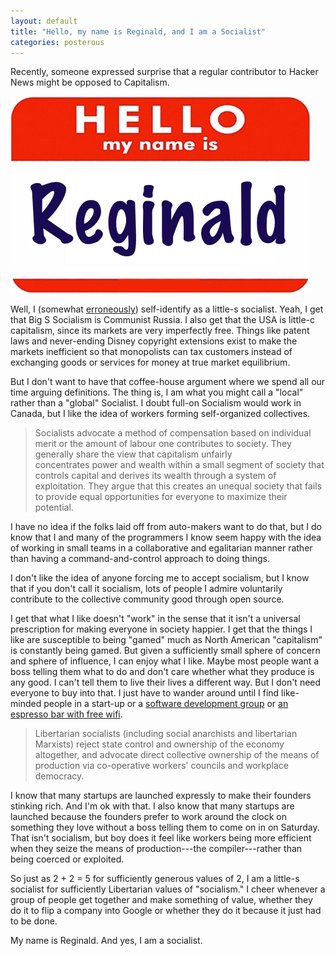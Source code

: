 ```yaml
---
layout: default
title: "Hello, my name is Reginald, and I am a Socialist"
categories: posterous
---
```


Recently, someone expressed surprise that a regular contributor to Hacker News might be opposed to Capitalism.

![hello](/assets/images/hello.jpg)


Well, I (somewhat [erroneously](http://en.wikipedia.org/wiki/Socialism)) self-identify as a little-s socialist. Yeah, I get that Big S Socialism is Communist Russia. I also get that the USA is little-c capitalism, since its markets are very imperfectly free. Things like patent laws and never-ending Disney copyright extensions exist to make the markets inefficient so that monopolists can tax customers instead of exchanging goods or services for money at true market equilibrium.

But I don't want to have that coffee-house argument where we spend all our time arguing definitions. The thing is, I am what you might call a "local" rather than a "global" Socialist. I doubt full-on Socialism would work in Canada, but I like the idea of workers forming self-organized collectives.

> Socialists advocate a method of compensation based on individual merit or the amount of labour one contributes to society. They generally share the view that capitalism unfairly concentrates power and wealth within a small segment of society that controls capital and derives its wealth through a system of exploitation. They argue that this creates an unequal society that fails to provide equal opportunities for everyone to maximize their potential.

I have no idea if the folks laid off from auto-makers want to do that, but I do know that I and many of the programmers I know seem happy with the idea of working in small teams in a collaborative and egalitarian manner rather than having a command-and-control approach to doing things.

I don't like the idea of anyone forcing me to accept socialism, but I know that if you don't call it socialism, lots of people I admire voluntarily contribute to the collective community good through open source.

I get that what I like doesn't "work" in the sense that it isn't a universal prescription for making everyone in society happier. I get that the things I like are susceptible to being "gamed" much as North American "capitalism" is constantly being gamed. But given a sufficiently small sphere of concern and sphere of influence, I can enjoy what I like. Maybe most people want a boss telling them what to do and don't care whether what they produce is any good. I can't tell them to live their lives a different way. But I don't need everyone to buy into that. I just have to wander around until I find like-minded people in a start-up or a [software development group](http://unspace.ca) or [an espresso bar with free wifi](http://darkhorseespresso.com/).

> Libertarian socialists (including social anarchists and libertarian Marxists) reject state control and ownership of the economy altogether, and advocate direct collective ownership of the means of production via co-operative workers' councils and workplace democracy.

I know that many startups are launched expressly to make their founders stinking rich. And I'm ok with that. I also know that many startups are launched because the founders prefer to work around the clock on something they love without a boss telling them to come on in on Saturday. That isn't socialism, but boy does it feel like workers being more efficient when they seize the means of production---the compiler---rather than being coerced or exploited.

So just as 2 + 2 = 5 for sufficiently generous values of 2, I am a little-s socialist for sufficiently Libertarian values of "socialism." I cheer whenever a group of people get together and make something of value, whether they do it to flip a company into Google or whether they do it because it just had to be done.

My name is Reginald. And yes, I am a socialist.